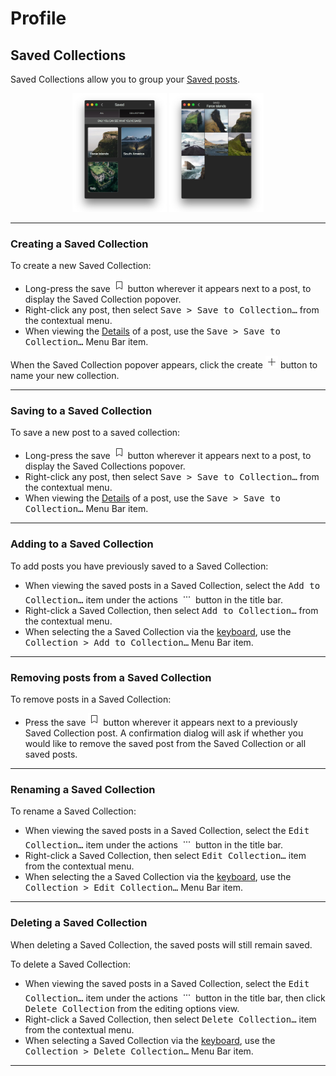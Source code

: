 # Profile

## Saved Collections

Saved Collections allow you to group your [Saved posts](//views/profile.md#saved-posts).

<p style="text-align: center; margin-top: 1em;"><img src="/views/assets/savedcollections-1.png" width="30%" height="30%" /> <img src="/views/assets/savedcollections-2.png" width="30%" height="30%" /></p>

------

### Creating a Saved Collection

To create a new Saved Collection:

- Long-press the save <img src="/views/assets/saved.png" width="20" height="20" /> button wherever it appears next to a post, to display the Saved Collection popover.
- Right-click any post, then select <kbd>Save > Save to Collection…</kbd> from the contextual menu.
- When viewing the [Details](//views/detailview.md) of a post, use the <kbd>Save > Save to Collection…</kbd> Menu Bar item.

When the Saved Collection popover appears, click the create <img src="/views/assets/compose.png" width="20" height="20" /> button to name your new collection.

------

### Saving to a Saved Collection

To save a new post to a saved collection:

- Long-press the save <img src="/views/assets/saved.png" width="20" height="20" /> button wherever it appears next to a post, to display the Saved Collections popover.
- Right-click any post, then select <kbd>Save > Save to Collection…</kbd> from the contextual menu.
- When viewing the [Details](//views/detailview.md) of a post, use the <kbd>Save > Save to Collection…</kbd> Menu Bar item.

-----

### Adding to a Saved Collection

To add posts you have previously saved to a Saved Collection:

- When viewing the saved posts in a Saved Collection, select the <kbd>Add to Collection…</kbd> item under the actions <img src="/views/assets/actions-menu.png" width="20" height="20" /> button in the title bar.
- Right-click a Saved Collection, then select <kbd>Add to Collection…</kbd> from the contextual menu.
- When selecting the a Saved Collection via the [keyboard](//misc/keyboard-shortcuts.md), use the <kbd>Collection > Add to Collection…</kbd> Menu Bar item.

-----

### Removing posts from a Saved Collection

To remove posts in a Saved Collection:

- Press the save <img src="/views/assets/saved.png" width="20" height="20" /> button wherever it appears next to a previously Saved Collection post. A confirmation dialog will ask if whether you would like to remove the saved post from the Saved Collection or all saved posts.

-----

### Renaming a Saved Collection

To rename a Saved Collection:

- When viewing the saved posts in a Saved Collection, select the <kbd>Edit Collection…</kbd> item under the actions <img src="/views/assets/actions-menu.png" width="20" height="20" /> button in the title bar.
- Right-click a Saved Collection, then select <kbd>Edit Collection…</kbd> item from the contextual menu.
- When selecting the a Saved Collection via the [keyboard](//misc/keyboard-shortcuts.md), use the <kbd>Collection > Edit Collection…</kbd> Menu Bar item.

------

### Deleting a Saved Collection

When deleting a Saved Collection, the saved posts will still remain saved.

To delete a Saved Collection:

- When viewing the saved posts in a Saved Collection, select the <kbd>Edit Collection…</kbd> item under the actions <img src="/views/assets/actions-menu.png" width="20" height="20" /> button in the title bar, then click <kbd>Delete Collection</kbd> from the editing options view.
- Right-click a Saved Collection, then select <kbd>Delete Collection…</kbd> item from the contextual menu.
- When selecting a Saved Collection via the [keyboard](//misc/keyboard-shortcuts.md), use the <kbd>Collection > Delete Collection…</kbd> Menu Bar item.

-----
